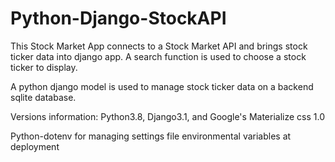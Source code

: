 # Python-Django-StockAPI

This Stock Market App connects to a Stock Market API and brings stock ticker data into django app. A search function is used to choose a stock ticker to display. 

A python django model is used to manage stock ticker data on a backend sqlite database. 

Versions information: Python3.8, Django3.1, and Google's Materialize css 1.0

Python-dotenv for managing settings file environmental variables at deployment

